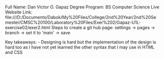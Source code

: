 Full Name: Dan Victor O. Gapaz
Degree Program: BS Computer Science
Live Website Link: file:///D:/Documents/Dabok/My%20Files/College/2nd%20Year/2nd%20Semester/CMSC%20100/Laboratory%20Files/Exer%202/Gapaz-U1L-exercise02/exer2.html
Steps to create a git hub page: settings -> pages -> branch -> set it to 'main' -> save

Key takeaways:
      - Designing is hard but the implementation of the design is hard too as I have not yet learned the other syntax that I may use in HTML and CSS

